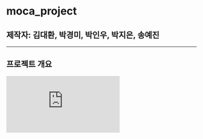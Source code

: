 # moca_project

## 제작자: 김대환, 박경미, 박인우, 박지은, 송예진

---

## 프로젝트 개요

![!](https://github.com/kyeongmipak/moca_project/blob/main/%EB%B0%9C%ED%91%9C%EC%9E%90%EB%A3%8C/Moca_pdfFile.pdf)
